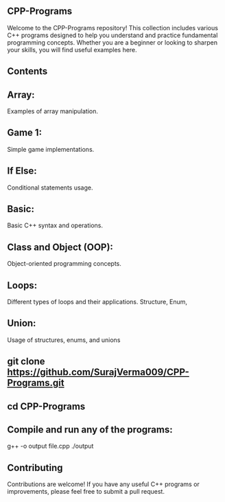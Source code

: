 ## CPP-Programs
Welcome to the CPP-Programs repository! This collection includes various C++ programs designed to help you understand and practice fundamental programming concepts. Whether you are a beginner or looking to sharpen your skills, you will find useful examples here.

## Contents
## Array:
Examples of array manipulation.
## Game 1:
Simple game implementations.
## If Else: 
Conditional statements usage.
## Basic: 
Basic C++ syntax and operations.
## Class and Object (OOP): 
Object-oriented programming concepts.
## Loops:
Different types of loops and their applications.
Structure, Enum, 
## Union:
Usage of structures, enums, and unions
## git clone https://github.com/SurajVerma009/CPP-Programs.git

## cd CPP-Programs
## Compile and run any of the programs:
g++ -o output file.cpp
./output

## Contributing
Contributions are welcome! If you have any useful C++ programs or improvements, please feel free to submit a pull request.
